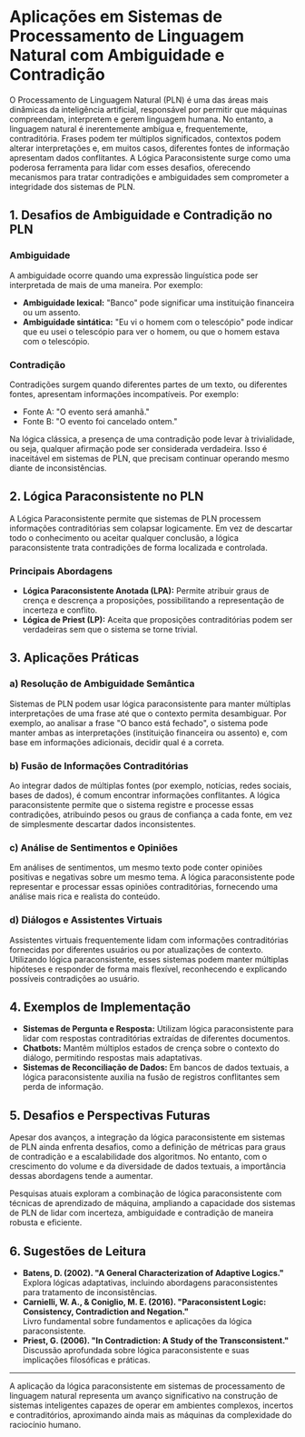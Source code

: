 
# Aplicações em Sistemas de Processamento de Linguagem Natural com Ambiguidade e Contradição

O Processamento de Linguagem Natural (PLN) é uma das áreas mais dinâmicas da inteligência artificial, responsável por permitir que máquinas compreendam, interpretem e gerem linguagem humana. No entanto, a linguagem natural é inerentemente ambígua e, frequentemente, contraditória. Frases podem ter múltiplos significados, contextos podem alterar interpretações e, em muitos casos, diferentes fontes de informação apresentam dados conflitantes. A Lógica Paraconsistente surge como uma poderosa ferramenta para lidar com esses desafios, oferecendo mecanismos para tratar contradições e ambiguidades sem comprometer a integridade dos sistemas de PLN.

## 1. Desafios de Ambiguidade e Contradição no PLN

### Ambiguidade

A ambiguidade ocorre quando uma expressão linguística pode ser interpretada de mais de uma maneira. Por exemplo:

- **Ambiguidade lexical:** "Banco" pode significar uma instituição financeira ou um assento.
- **Ambiguidade sintática:** "Eu vi o homem com o telescópio" pode indicar que eu usei o telescópio para ver o homem, ou que o homem estava com o telescópio.

### Contradição

Contradições surgem quando diferentes partes de um texto, ou diferentes fontes, apresentam informações incompatíveis. Por exemplo:

- Fonte A: "O evento será amanhã."
- Fonte B: "O evento foi cancelado ontem."

Na lógica clássica, a presença de uma contradição pode levar à trivialidade, ou seja, qualquer afirmação pode ser considerada verdadeira. Isso é inaceitável em sistemas de PLN, que precisam continuar operando mesmo diante de inconsistências.

## 2. Lógica Paraconsistente no PLN

A Lógica Paraconsistente permite que sistemas de PLN processem informações contraditórias sem colapsar logicamente. Em vez de descartar todo o conhecimento ou aceitar qualquer conclusão, a lógica paraconsistente trata contradições de forma localizada e controlada.

### Principais Abordagens

- **Lógica Paraconsistente Anotada (LPA):** Permite atribuir graus de crença e descrença a proposições, possibilitando a representação de incerteza e conflito.
- **Lógica de Priest (LP):** Aceita que proposições contraditórias podem ser verdadeiras sem que o sistema se torne trivial.

## 3. Aplicações Práticas

### a) Resolução de Ambiguidade Semântica

Sistemas de PLN podem usar lógica paraconsistente para manter múltiplas interpretações de uma frase até que o contexto permita desambiguar. Por exemplo, ao analisar a frase "O banco está fechado", o sistema pode manter ambas as interpretações (instituição financeira ou assento) e, com base em informações adicionais, decidir qual é a correta.

### b) Fusão de Informações Contraditórias

Ao integrar dados de múltiplas fontes (por exemplo, notícias, redes sociais, bases de dados), é comum encontrar informações conflitantes. A lógica paraconsistente permite que o sistema registre e processe essas contradições, atribuindo pesos ou graus de confiança a cada fonte, em vez de simplesmente descartar dados inconsistentes.

### c) Análise de Sentimentos e Opiniões

Em análises de sentimentos, um mesmo texto pode conter opiniões positivas e negativas sobre um mesmo tema. A lógica paraconsistente pode representar e processar essas opiniões contraditórias, fornecendo uma análise mais rica e realista do conteúdo.

### d) Diálogos e Assistentes Virtuais

Assistentes virtuais frequentemente lidam com informações contraditórias fornecidas por diferentes usuários ou por atualizações de contexto. Utilizando lógica paraconsistente, esses sistemas podem manter múltiplas hipóteses e responder de forma mais flexível, reconhecendo e explicando possíveis contradições ao usuário.

## 4. Exemplos de Implementação

- **Sistemas de Pergunta e Resposta:** Utilizam lógica paraconsistente para lidar com respostas contraditórias extraídas de diferentes documentos.
- **Chatbots:** Mantêm múltiplos estados de crença sobre o contexto do diálogo, permitindo respostas mais adaptativas.
- **Sistemas de Reconciliação de Dados:** Em bancos de dados textuais, a lógica paraconsistente auxilia na fusão de registros conflitantes sem perda de informação.

## 5. Desafios e Perspectivas Futuras

Apesar dos avanços, a integração da lógica paraconsistente em sistemas de PLN ainda enfrenta desafios, como a definição de métricas para graus de contradição e a escalabilidade dos algoritmos. No entanto, com o crescimento do volume e da diversidade de dados textuais, a importância dessas abordagens tende a aumentar.

Pesquisas atuais exploram a combinação de lógica paraconsistente com técnicas de aprendizado de máquina, ampliando a capacidade dos sistemas de PLN de lidar com incerteza, ambiguidade e contradição de maneira robusta e eficiente.

## 6. Sugestões de Leitura

- **Batens, D. (2002). "A General Characterization of Adaptive Logics."**  
  Explora lógicas adaptativas, incluindo abordagens paraconsistentes para tratamento de inconsistências.
- **Carnielli, W. A., & Coniglio, M. E. (2016). "Paraconsistent Logic: Consistency, Contradiction and Negation."**  
  Livro fundamental sobre fundamentos e aplicações da lógica paraconsistente.
- **Priest, G. (2006). "In Contradiction: A Study of the Transconsistent."**  
  Discussão aprofundada sobre lógica paraconsistente e suas implicações filosóficas e práticas.

---

A aplicação da lógica paraconsistente em sistemas de processamento de linguagem natural representa um avanço significativo na construção de sistemas inteligentes capazes de operar em ambientes complexos, incertos e contraditórios, aproximando ainda mais as máquinas da complexidade do raciocínio humano.
```
